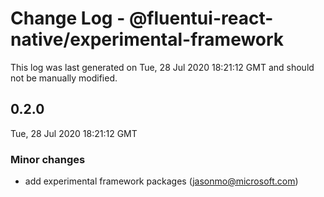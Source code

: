 # Change Log - @fluentui-react-native/experimental-framework

This log was last generated on Tue, 28 Jul 2020 18:21:12 GMT and should not be manually modified.

<!-- Start content -->

## 0.2.0

Tue, 28 Jul 2020 18:21:12 GMT

### Minor changes

- add experimental framework packages (jasonmo@microsoft.com)
